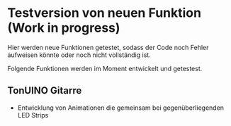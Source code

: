 # Testversion von neuen Funktion (Work in progress)

Hier werden neue Funktionen getestet, sodass der Code noch Fehler aufweisen könnte oder noch nicht vollständig ist.

Folgende Funktionen werden im Moment entwickelt und getestest.

## TonUINO Gitarre
- Entwicklung von Animationen die gemeinsam bei gegenüberliegenden LED Strips

